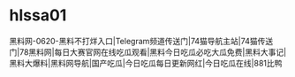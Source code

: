 # hlssa01
黑料网-0620-黑料不打烊入口|Telegram频道传送门|74猫导航主站|74猫传送门|78黑料网|每日大赛官网在线吃瓜观看|黑料今日吃瓜必吃大瓜免费|黑料大事记|黑料大爆料|黑料网导航|国产吃瓜|今日吃瓜每日更新网红|今日吃瓜在线|881比鸭
